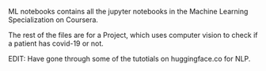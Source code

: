 ML notebooks contains all the jupyter notebooks in the Machine Learning Specialization on Coursera.

The rest of the files are for a Project, which uses computer vision to check if a patient has covid-19 or not.

EDIT: Have gone through some of the tutotials on huggingface.co for NLP.
